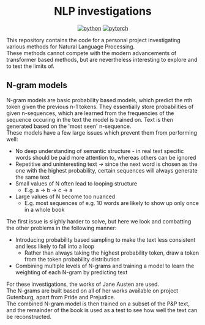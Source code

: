 <div align="center">

# NLP investigations

[![python](https://img.shields.io/badge/-Python_3.13-blue?logo=python&logoColor=white)](https://github.com/pre-commit/pre-commit)
[![pytorch](https://img.shields.io/badge/PyTorch_2.1-ee4c2c?logo=pytorch&logoColor=white)](https://pytorch.org/get-started/locally/)
  
</div>

This repository contains the code for a personal project investigating various methods for Natural Language Processing.\
These methods cannot compete with the modern advancements of transformer based methods, but are nevertheless interesting to explore and to test the limits of. 

## N-gram models

N-gram models are basic probability based models, which predict the nth token given the previous n-1 tokens. They essentially store probabilities of given n-sequences, which are learned from the frequencies of the sequence occuring in the text the model is trained on. Text is then generated based on the 'most seen' n-sequence.\
These models have a few large issues which prevent them from performing well:
  - No deep understanding of semantic structure - in real text specific words should be paid more attention to, whereas others can be ignored
  - Repetitive and uninteresting text -> since the next word is chosen as the one with the highest probability, certain sequences will always generate the same text
  - Small values of N often lead to looping structure
    - E.g. a -> b -> c -> a
  - Large values of N become too nuanced
    - E.g. most sequences of e.g. 10 words are likely to show up only once in a whole book

The first issue is slighly harder to solve, but here we look and combatting the other problems in the following manner:
  - Introducing probability based sampling to make the text less consistent and less likely to fall into a loop
    - Rather than always taking the highest probability token, draw a token from the token probability distribution
  - Combining multiple levels of N-grams and training a model to learn the weighting of each N-gram by predicting text

For these investigations, the works of Jane Austen are used.\
The N-grams are built based on all of her works available on project Gutenburg, apart from Pride and Prejudice.\
The combined N-gram model is then trained on a subset of the P&P text, and the remainder of the book is used as a test to see how well the text can be reconstructed.


